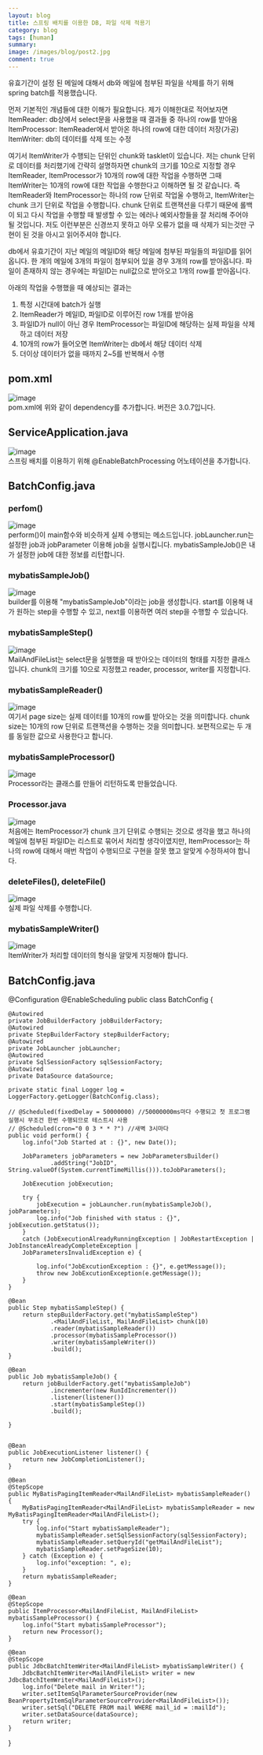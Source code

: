 ```yaml
---
layout: blog
title: 스프링 배치를 이용한 DB, 파일 삭제 적용기
category: blog
tags: [human]  
summary:
image: /images/blog/post2.jpg
comment: true
---
```

유효기간이 설정 된 메일에 대해서 db와 메일에 첨부된 파일을 삭제를 하기 위해 spring batch를 적용했습니다.


먼저 기본적인 개념들에 대한 이해가 필요합니다. 제가 이해한대로 적어보자면
ItemReader: db상에서 select문을 사용했을 때 결과들 중 하나의 row를 받아옴
ItemProcessor: ItemReader에서 받아온 하나의 row에 대한 데이터 저장(가공)
ItemWriter: db의 데이터를 삭제 또는 수정

여기서 ItemWriter가 수행되는 단위인 chunk와 tasklet이 있습니다.
저는 chunk 단위로 데이터를 처리했기에 간략히 설명하자면
chunk의 크기를 10으로 지정할 경우 ItemReader, ItemProcessor가 10개의 row에 대한 작업을 수행하면 그때 ItemWriter는 10개의 row에 대한 작업을 수행한다고 이해하면 될 것 같습니다.
즉 ItemReader와 ItemProcessor는 하나의 row 단위로 작업울 수행하고, ItemWriter는 chunk 크기 단위로 작업을 수행합니다.
chunk 단위로 트랜잭션을 다루기 때문에 롤백이 되고 다시 작업을 수행할 때 발생할 수 있는 에러나 예외사항들을 잘 처리해 주어야 될 것입니다.
저도 이런부분은 신경쓰지 못하고 아무 오류가 없을 때 삭제가 되는것만 구현이 된 것을 아시고 읽어주셔야 합니다.

db에서 유효기간이 지난 메일의 메일ID와 해당 메일에 첨부된 파일들의 파일ID를 읽어옵니다.
한 개의 메일에 3개의 파일이 첨부되어 있을 경우 3개의 row를 받아옵니다.
파일이 존재하지 않는 경우에는 파일ID는 null값으로 받아오고 1개의 row를 받아옵니다.

아래의 작업을 수행했을 때 예상되는 결과는
1. 특정 시간대에 batch가 실행
2. ItemReader가 메일ID, 파일ID로 이루어진 row 1개를 받아옴
3. 파일ID가 null이 아닌 경우 ItemProcessor는 파일ID에 해당하는 실제 파일을 삭제하고 데이터 저장
4. 10개의 row가 들어오면 ItemWriter는 db에서 해당 데이터 삭제
5. 더이상 데이터가 없을 때까지 2~5를 반복해서 수행


## pom.xml
![image](https://user-images.githubusercontent.com/10074426/52131523-4cf05900-2680-11e9-8ee1-687195aeb285.png)
</br>
pom.xml에 위와 같이 dependency를 추가합니다. 버전은 3.0.7입니다.

## ServiceApplication.java
![image](https://user-images.githubusercontent.com/10074426/52129945-3fd16b00-267c-11e9-8562-e3a710abb41d.png)
</br>
스프링 배치를 이용하기 위해 @EnableBatchProcessing 어노테이션을 추가합니다.

## BatchConfig.java
### perfom()
![image](https://user-images.githubusercontent.com/10074426/52275282-7536cb00-2992-11e9-97cc-890c4fc12156.png)
</br>
perform()이 main함수와 비슷하게 실제 수행되는 메소드입니다.
jobLauncher.run는 설정한 job과 jobParameter 이용해 job을 실행시킵니다.
mybatisSampleJob()은 내가 설정한 job에 대한 정보를 리턴합니다.

### mybatisSampleJob()
![image](https://user-images.githubusercontent.com/10074426/52275515-1de52a80-2993-11e9-9454-626ce179fa04.png)
</br>
builder를 이용해 "mybatisSampleJob"이라는 job을 생성합니다.
start를 이용해 내가 원하는 step을 수행할 수 있고, next를 이용하면 여러 step을 수행할 수 있습니다.

### mybatisSampleStep()
![image](https://user-images.githubusercontent.com/10074426/52275624-6f8db500-2993-11e9-9828-4bc3a8d4cf3a.png)
</br>
MailAndFileList는 select문을 실행했을 때 받아오는 데이터의 형태를 지정한 클래스입니다.
chunk의 크기를 10으로 지정했고 reader, processor, writer를 지정합니다.

### mybatisSampleReader()
![image](https://user-images.githubusercontent.com/10074426/52275974-52a5b180-2994-11e9-95c6-01b0cb7fc3ef.png)
</br>
여기서 page size는 실제 데이터를 10개의 row를 받아오는 것을 의미합니다. chunk size는 10개의 row 단위로 트랜잭션을 수행하는 것을 의미합니다.
보편적으로는 두 개를 동일한 값으로 사용한다고 합니다.

### mybatisSampleProcessor()
![image](https://user-images.githubusercontent.com/10074426/52276129-b6c87580-2994-11e9-9d8d-5eb159b845cc.png)
</br>
Processor라는 클래스를 만들어 리턴하도록 만들었습니다.

### Processor.java
![image](https://user-images.githubusercontent.com/10074426/52381745-09e61980-2ab6-11e9-8c46-4f2b35150931.png)
</br>
처음에는 ItemProcessor가 chunk 크기 단위로 수행되는 것으로 생각을 했고 하나의 메일에 첨부된 파일ID는 리스트로 묶어서 처리할 생각이였지만, ItemProcessor는 하나의 row에 대해서 매번 작업이 수행되므로 구현을 잘못 했고 알맞게 수정하셔야 합니다.

### deleteFiles(), deleteFile()
![image](https://user-images.githubusercontent.com/10074426/52382423-9265b980-2ab8-11e9-89ce-f8a1d62c9d81.png)
</br>
실제 파일 삭제를 수행합니다.

### mybatisSampleWriter()
![image](https://user-images.githubusercontent.com/10074426/52382481-cc36c000-2ab8-11e9-99b6-43e057e55b8e.png)
</br>
ItemWriter가 처리할 데이터의 형식을 알맞게 지정해야 합니다.

## BatchConfig.java
@Configuration
@EnableScheduling
public class BatchConfig {

    @Autowired
    private JobBuilderFactory jobBuilderFactory;
    @Autowired
    private StepBuilderFactory stepBuilderFactory;
    @Autowired
    private JobLauncher jobLauncher;
    @Autowired
    private SqlSessionFactory sqlSessionFactory;
    @Autowired
    private DataSource dataSource;

    private static final Logger log = LoggerFactory.getLogger(BatchConfig.class);

    // @Scheduled(fixedDelay = 50000000) //50000000ms마다 수행되고 첫 프로그램 실행시 무조건 한번 수행되므로 테스트시 사용
    // @Scheduled(cron="0 0 3 * * ?") //새벽 3시마다
    public void perform() {
        log.info("Job Started at : {}", new Date());

        JobParameters jobParameters = new JobParametersBuilder()
                .addString("JobID", String.valueOf(System.currentTimeMillis())).toJobParameters();

        JobExecution jobExecution;

        try {
            jobExecution = jobLauncher.run(mybatisSampleJob(), jobParameters);
            log.info("Job finished with status : {}", jobExecution.getStatus());
        }
        catch (JobExecutionAlreadyRunningException | JobRestartException | JobInstanceAlreadyCompleteException | 
        JobParametersInvalidException e) {

            log.info("JobExcutionException : {}", e.getMessage());
            throw new JobExcutionException(e.getMessage());
        }
	}

	@Bean
    public Step mybatisSampleStep() {
        return stepBuilderFactory.get("mybatisSampleStep")
                .<MailAndFileList, MailAndFileList> chunk(10)
                .reader(mybatisSampleReader())
                .processor(mybatisSampleProcessor())
                .writer(mybatisSampleWriter())
                .build();
    }

    @Bean
    public Job mybatisSampleJob() {
        return jobBuilderFactory.get("mybatisSampleJob")
                .incrementer(new RunIdIncrementer())
                .listener(listener())
                .start(mybatisSampleStep())
                .build();

    }

    
    @Bean
	public JobExecutionListener listener() {
		return new JobCompletionListener();
    }
    
    @Bean
    @StepScope
	public MyBatisPagingItemReader<MailAndFileList> mybatisSampleReader() {
    	MyBatisPagingItemReader<MailAndFileList> mybatisSampleReader = new MyBatisPagingItemReader<MailAndFileList>();
    	try {
            log.info("Start mybatisSampleReader");
			mybatisSampleReader.setSqlSessionFactory(sqlSessionFactory);
            mybatisSampleReader.setQueryId("getMailAndFileList");
			mybatisSampleReader.setPageSize(10);
		} catch (Exception e) {
            log.info("exception: ", e);
		}
		return mybatisSampleReader;
	}    

    @Bean
    @StepScope
    public ItemProcessor<MailAndFileList, MailAndFileList> mybatisSampleProcessor() {
        log.info("Start mybatisSampleProcessor");
        return new Processor();
    }

    @Bean
    @StepScope
    public JdbcBatchItemWriter<MailAndFileList> mybatisSampleWriter() {
        JdbcBatchItemWriter<MailAndFileList> writer = new JdbcBatchItemWriter<MailAndFileList>();
        log.info("Delete mail in Writer!");
        writer.setItemSqlParameterSourceProvider(new BeanPropertyItemSqlParameterSourceProvider<MailAndFileList>());
        writer.setSql("DELETE FROM mail WHERE mail_id = :mailId");
        writer.setDataSource(dataSource);
        return writer;
    }
}
